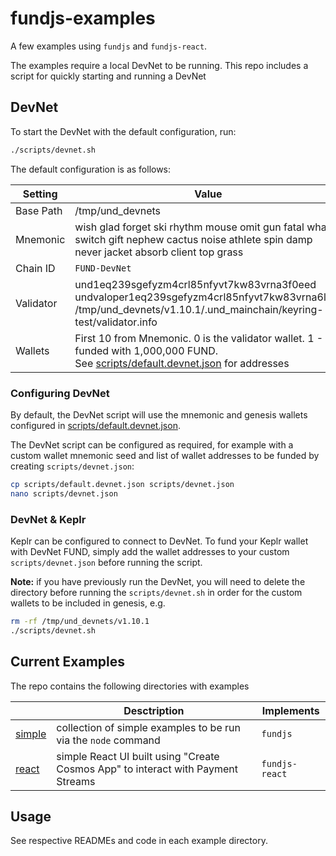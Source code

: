 # fundjs-examples

A few examples using `fundjs` and `fundjs-react`.

The examples require a local DevNet to be running. This repo includes a script for quickly
starting and running a DevNet

## DevNet

To start the DevNet with the default configuration, run:

```bash
./scripts/devnet.sh
```

The default configuration is as follows:

| Setting   | Value                                                                                                                                                                          |
|-----------|--------------------------------------------------------------------------------------------------------------------------------------------------------------------------------|
| Base Path | /tmp/und_devnets                                                                                                                                                               |
| Mnemonic  | wish glad forget ski rhythm mouse omit gun fatal whale switch gift nephew cactus noise athlete spin damp never jacket absorb client top grass                                  |
| Chain ID  | `FUND-DevNet`                                                                                                                                                                  |
| Validator | und1eq239sgefyzm4crl85nfyvt7kw83vrna3f0eed <br /> undvaloper1eq239sgefyzm4crl85nfyvt7kw83vrna6lrjet <br /> /tmp/und_devnets/v1.10.1/.und_mainchain/keyring-test/validator.info |
| Wallets   | First 10 from Mnemonic. 0 is the validator wallet. 1 - 9 funded with 1,000,000 FUND. <br /> See [scripts/default.devnet.json](./scripts/default.devnet.json) for addresses     |


### Configuring DevNet

By default, the DevNet script will use the mnemonic and genesis wallets configured in
[scripts/default.devnet.json](./scripts/default.devnet.json).

The DevNet script can be configured as required, for example with a custom wallet mnemonic seed
and list of wallet addresses to be funded by creating `scripts/devnet.json`:

```bash
cp scripts/default.devnet.json scripts/devnet.json
nano scripts/devnet.json
```

### DevNet & Keplr

Keplr can be configured to connect to DevNet. To fund your Keplr wallet with DevNet FUND, simply add the
wallet addresses to your custom `scripts/devnet.json` before running the script.

**Note:** if you have previously run the DevNet, you will need to delete the directory before running
the `scripts/devnet.sh` in order for the custom wallets to be included in genesis, e.g.

```bash
rm -rf /tmp/und_devnets/v1.10.1
./scripts/devnet.sh
```

## Current Examples

The repo contains the following directories with examples

|                             | Desctription                                                                     | Implements     |
|-----------------------------|----------------------------------------------------------------------------------|----------------|
| [simple](./examples/simple) | collection of simple examples to be run via the `node` command                   | `fundjs`       |
| [react](./examples/react)   | simple React UI built using "Create Cosmos App" to interact with Payment Streams | `fundjs-react` |

## Usage

See respective READMEs and code in each example directory.
